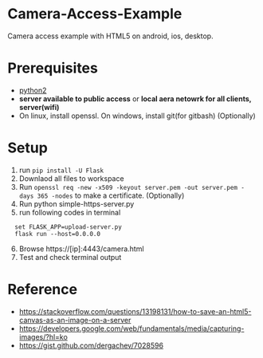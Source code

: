 # Camera-Access-Example
Camera access example with HTML5 on android, ios, desktop.

# Prerequisites

- [python2](https://www.python.org/downloads/)
- **server available to public access** or **local aera netowrk for all clients, server(wifi)**
- On linux, install openssl. On windows, install git(for gitbash) (Optionally)

# Setup

1) run `pip install -U Flask`
2) Downlaod all files to workspace
3) Run `openssl req -new -x509 -keyout server.pem -out server.pem -days 365 -nodes` to make a certificate. (Optionally)
4) Run python simple-https-server.py
5) run following codes in terminal
```
  set FLASK_APP=upload-server.py
  flask run --host=0.0.0.0
```
6) Browse https://[ip]:4443/camera.html 
7) Test and check terminal output

# Reference

- https://stackoverflow.com/questions/13198131/how-to-save-an-html5-canvas-as-an-image-on-a-server
- https://developers.google.com/web/fundamentals/media/capturing-images/?hl=ko
- https://gist.github.com/dergachev/7028596
